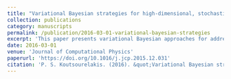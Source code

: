 ```yaml
---
title: "Variational Bayesian strategies for high-dimensional, stochastic design problems"
collection: publications
category: manuscripts
permalink: /publication/2016-03-01-variational-bayesian-strategies
excerpt: 'This paper presents variational Bayesian approaches for addressing high-dimensional stochastic design problems. By leveraging variational inference, the proposed methods efficiently approximate complex posterior distributions, reducing computational costs while maintaining accuracy. The framework is demonstrated on various stochastic design scenarios, highlighting its advantages over traditional Monte Carlo and sampling-based techniques.'
date: 2016-03-01
venue: 'Journal of Computational Physics'
paperurl: 'https://doi.org/10.1016/j.jcp.2015.12.031'
citation: 'P. S. Koutsourelakis. (2016). &quot;Variational Bayesian strategies for high-dimensional, stochastic design problems.&quot; <i>Journal of Computational Physics</i>, 308, 124-152.'
---
```


